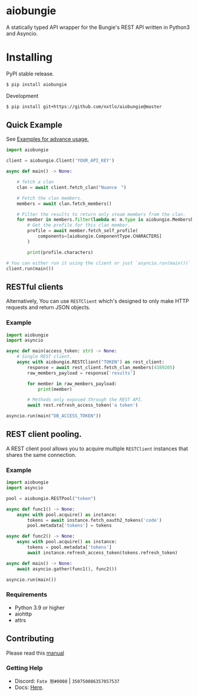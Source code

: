 # aiobungie
A statically typed API wrapper for the Bungie's REST API written in Python3 and Asyncio.

# Installing

PyPI stable release.

```sh
$ pip install aiobungie
```

Development
```sh
$ pip install git+https://github.com/nxtlo/aiobungie@master
```

## Quick Example

See [Examples for advance usage.](https://github.com/nxtlo/aiobungie/tree/master/examples)

```python
import aiobungie

client = aiobungie.Client('YOUR_API_KEY')

async def main() -> None:

    # fetch a clan
    clan = await client.fetch_clan("Nuanceㅤ")

    # Fetch the clan members.
    members = await clan.fetch_members()

    # Filter the results to return only steam members from the clan.
    for member in members.filter(lambda m: m.type is aiobungie.MembershipType.STEAM):
        # Get the profile for this clan member.
        profile = await member.fetch_self_profile(
            components=[aiobungie.ComponentType.CHARACTERS]
        )

        print(profile.characters)

# You can either run it using the client or just `asyncio.run(main())`
client.run(main())
```

## RESTful clients
Alternatively, You can use `RESTClient` which's designed to only make HTTP requests and return JSON objects.

### Example
```py
import aiobungie
import asyncio

async def main(access_token: str) -> None:
    # Single REST client.
    async with aiobungie.RESTClient("TOKEN") as rest_client:
        response = await rest_client.fetch_clan_members(4389205)
        raw_members_payload = response['results']

        for member in raw_members_payload:
            print(member)

        # Methods only exposed through the REST API.
        await rest.refresh_access_token('a token')

asyncio.run(main("DB_ACCESS_TOKEN"))
```

## REST client pooling.

A REST client pool allows you to acquire multiple `RESTClient`
instances that shares the same connection.

### Example
```py
import aiobungie
import asyncio

pool = aiobungie.RESTPool("token")

async def func1() -> None:
    async with pool.acquire() as instance:
        tokens = await instance.fetch_oauth2_tokens('code')
        pool.metadata['tokens'] = tokens

async def func2() -> None:
    async with pool.acquire() as instance:
        tokens = pool.metadata['tokens']
        await instance.refresh_access_token(tokens.refresh_token)

async def main() -> None:
    await asyncio.gather(func1(), func2())

asyncio.run(main())
```

### Requirements
* Python 3.9 or higher
* aiohttp
* attrs

## Contributing
Please read this [manual](https://github.com/nxtlo/aiobungie/blob/master/CONTRIBUTING.md)

### Getting Help
* Discord: `Fate 怒#0008` | `350750086357057537`
* Docs: [Here](https://nxtlo.github.io/aiobungie/).
